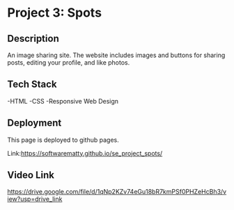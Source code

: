 # Project 3: Spots

## Description

An image sharing site. The website includes images and buttons for sharing posts, editing your profile, and like photos.

## Tech Stack

-HTML
-CSS
-Responsive Web Design

## Deployment

This page is deployed to github pages.

Link:https://softwarematty.github.io/se_project_spots/

## Video Link

https://drive.google.com/file/d/1qNp2KZv74eGu18bR7kmPSf0PHZeHcBh3/view?usp=drive_link

